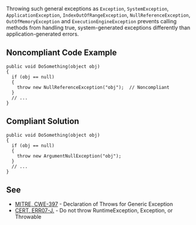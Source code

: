 
Throwing such general exceptions as `Exception`, `SystemException`, `ApplicationException`, `IndexOutOfRangeException`, `NullReferenceException`, `OutOfMemoryException` and `ExecutionEngineException` prevents calling methods from handling true, system-generated exceptions differently than application-generated errors.

## Noncompliant Code Example


    public void DoSomething(object obj)
    {
      if (obj == null)
      {
        throw new NullReferenceException("obj");  // Noncompliant
      }
      // ...
    }


## Compliant Solution


    public void DoSomething(object obj)
    {
      if (obj == null)
      {
        throw new ArgumentNullException("obj");
      }
      // ...
    }


## See

- [MITRE, CWE-397](http://cwe.mitre.org/data/definitions/397.html) - Declaration of Throws for Generic Exception
- [CERT, ERR07-J.](https://www.securecoding.cert.org/confluence/x/BoB3AQ) - Do not throw RuntimeException, Exception, or Throwable<br>

